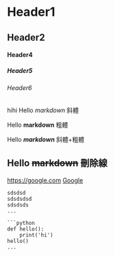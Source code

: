 # Header1
## Header2

#### Header4
##### Header5
###### Header6
hihi
Hello *markdown* 斜體

Hello **markdown** 粗體

Hello ***markdown*** 斜體+粗體

Hello ~~markdown~~ 刪除線
---
<https://google.com>
[Google](https://google.com)

```
sdsdsd
sdsdsdsd
sdsdsds
...

```python
def hello():
    print('hi')
hello()
...